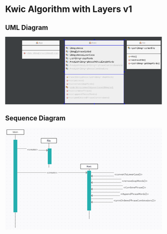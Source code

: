 # Kwic Algorithm with Layers v1

## UML Diagram
<img src="Diagrams/UML.png" >

## Sequence Diagram
<img src="Diagrams/Sequence.png" >